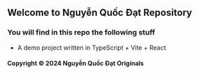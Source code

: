 ## Welcome to Nguyễn Quốc Đạt Repository

### You will find in this repo the following stuff

* A demo project written in TypeScript + Vite + React

#### Copyright © 2024 Nguyễn Quốc Đạt Originals
